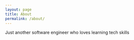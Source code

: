```yaml
---
layout: page
title: About
permalink: /about/
---
```


Just another software engineer who loves learning tech skills
